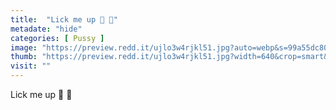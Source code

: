 ```yaml
---
title:  "Lick me up 👅 🥰"
metadate: "hide"
categories: [ Pussy ]
image: "https://preview.redd.it/ujlo3w4rjkl51.jpg?auto=webp&s=99a55dc802c786a062d049a8fff925bca1f2d455"
thumb: "https://preview.redd.it/ujlo3w4rjkl51.jpg?width=640&crop=smart&auto=webp&s=a3a9461fe9c37f2be1bdced782f4fe55128a8d4f"
visit: ""
---
```

Lick me up 👅 🥰
